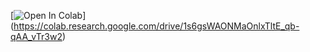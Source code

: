 [![Open In Colab](https://colab.research.google.com/assets/colab-badge.svg)]
(https://colab.research.google.com/drive/1s6gsWAONMaOnlxTltE_qb-qAA_vTr3w2)
